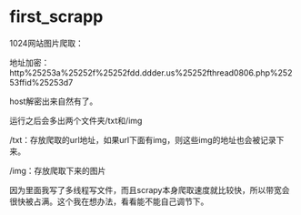 # first_scrapp
1024网站图片爬取：

地址加密：http%25253a%25252f%25252fdd.ddder.us%25252fthread0806.php%25253ffid%25253d7

host解密出来自然有了。


运行之后会多出两个文件夹/txt和/img

/txt：存放爬取的url地址，如果url下面有img，则这些img的地址也会被记录下来。

/img：存放爬取下来的图片

因为里面我写了多线程写文件，而且scrapy本身爬取速度就比较快，所以带宽会很快被占满。这个我在想办法，看看能不能自己调节下。

